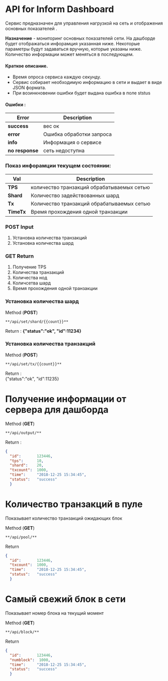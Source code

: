 # API for Inform Dashboard
Сервис предназначен для управления нагрузкой на сеть и отображения основных показателей .

**Назначение** - мониторинг основных показателей сети.
На дашборде будет отображаться инфорамция указанная ниже.
Некоторые параметры будут задаваться вручную, которые указаны ниже.
Количество информации может меняться в последующем.

#### Краткое описание.
* Время опроса сервиса каждую секунду.   
* Сервис собирает необходимую информацию в сети и выдает в виде JSON формата.  
* При возинкновении ошибки будет выдана ошибка в поле ststus

#### Ошибки :
|Error|Description|
|----|------|
|**success**|вес ок|   
|**error** |Ошибка обработки запроса  
|**info**|Информация о сервисе   
|**no response**|сеть недоступна    



### Показ инфорамции текущем состоянии:
|Val|Description|
|----|------|
|**TPS**|количество транзакций обрабатываемых сетью|
|**Shard**|Количество задействованных шард|
|**Tx**|Количество транзакций обрабатываемых сетью|
|**TimeTx**|Время прохождения одной транзакции|

### POST Input 
1. Установка количества транзакций
2. Установка количества шард

### GET Return
1. Получение TPS
2. Количества транзакций
3. Количества нод
4. Количсетва шард
5. Время прохождения одной транзакции

### Установка количества шард  
Method (**POST**)    
```api
**/api/set/shard/{{count}}**    
```

Return :
**{"status":"ok", "id":11234}**   

### Установка количества транзакций
Method (**POST**)   
```api
**/api/set/tx/{{count}}**   
```

Return :    
{"status":"ok", "id":11235}   


# Получение информации от сервера для дашборда
Method (**GET**)   

```api
**/api/output/**
```

Return :
```json
{
  "id":       123446,
  "tps":      10,
  "shard":    20,
  "txcount":  1000,
  "time":     "2018-12-25 15:34:45",
  "status":   "success"
  }
```


# Количество транзакций в пуле
Показывает количество транзакций ожидающих блок

Method (**GET**)   

```api
**/api/pool/**
```
Return
```json
{
  "id":       123446,
  "txcount":  1000,
  "time":     "2018-12-25 15:34:45",
  "status":   "success"
  }
```

# Самый свежий блок в сети
Показывает номер блока на текущий момент

Method (**GET**)   

```api
**/api/block/**
```
Return
```json
{
  "id":       123446,
  "numblock":  1000,
  "time":     "2018-12-25 15:34:45",
  "status":   "success"
  }
```




